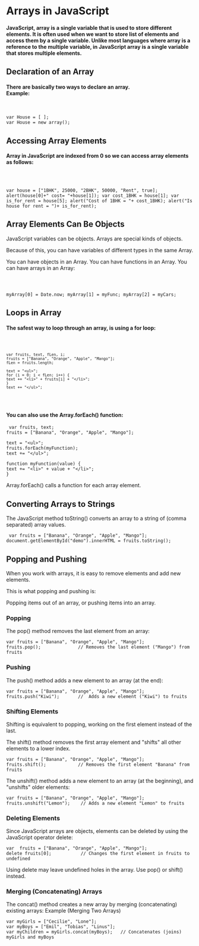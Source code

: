 <h1>Arrays in JavaScript</h1>

<h4> JavaScript, array is a single variable that is used to store different elements. It is often used when we want to store list of elements and access them by a single variable. Unlike most languages where array is a reference to the multiple variable, in JavaScript array is a single variable that stores multiple elements.</h4> 


<h2>Declaration of an Array</h2>
<h4>There are basically two ways to declare an array.<br>
Example:</h4><br>

    var House = [ ];     
    var House = new array(); 
    
<h2> Accessing Array Elements </h2>
<h4>Array in JavaScript are indexed from 0 so we can access array elements as follows:</h4>
<code>
    
    
var house = ["1BHK", 25000, "2BHK", 50000, "Rent", true]; 
alert(house[0]+" cost= "+house[1]); 
var cost_1BHK = house[1]; 
var is_for_rent = house[5]; 
alert("Cost of 1BHK = "+ cost_1BHK); 
alert("Is house for rent = ")+ is_for_rent);
</code>
<h2>Array Elements Can Be Objects</h2>

JavaScript variables can be objects. Arrays are special kinds of objects.

Because of this, you can have variables of different types in the same Array.

You can have objects in an Array. You can have functions in an Array. You can have arrays in an Array:

<code>
    
    
myArray[0] = Date.now;
myArray[1] = myFunc;
myArray[2] = myCars;
</code>

<h2>Loops in Array</h2>

<h4>The safest way to loop through an array, is using a for loop:</h4>
<code> 
    
    var fruits, text, fLen, i;
    fruits = ["Banana", "Orange", "Apple", "Mango"];
    fLen = fruits.length;

    text = "<ul>";
    for (i = 0; i < fLen; i++) {
    text += "<li>" + fruits[i] + "</li>";
    }
    text += "</ul>";                    
   </code>
   
  <h4> You can also use the Array.forEach() function:</h4>

     var fruits, text;
    fruits = ["Banana", "Orange", "Apple", "Mango"];

    text = "<ul>";
    fruits.forEach(myFunction);
    text += "</ul>";

    function myFunction(value) {
    text += "<li>" + value + "</li>";
    } 
    
   Array.forEach() calls a function for each array element.

<h2>Converting Arrays to Strings</h2>

The JavaScript method toString() converts an array to a string of (comma separated) array values.

     var fruits = ["Banana", "Orange", "Apple", "Mango"];
    document.getElementById("demo").innerHTML = fruits.toString();
    
    
<h2>Popping and Pushing</h2>

When you work with arrays, it is easy to remove elements and add new elements.

This is what popping and pushing is:

Popping items out of an array, or pushing items into an array.    

<h3>Popping</h3>

The pop() method removes the last element from an array:

    var fruits = ["Banana", "Orange", "Apple", "Mango"];
    fruits.pop();              // Removes the last element ("Mango") from fruits 
    
    
<h3>Pushing</h3>

The push() method adds a new element to an array (at the end):

    var fruits = ["Banana", "Orange", "Apple", "Mango"];
    fruits.push("Kiwi");       //  Adds a new element ("Kiwi") to fruits 
    
  <h3>Shifting Elements</h3>

Shifting is equivalent to popping, working on the first element instead of the last.

The shift() method removes the first array element and "shifts" all other elements to a lower index.

    var fruits = ["Banana", "Orange", "Apple", "Mango"];
    fruits.shift();            // Removes the first element "Banana" from fruits   
    
The unshift() method adds a new element to an array (at the beginning), and "unshifts" older elements:

    var fruits = ["Banana", "Orange", "Apple", "Mango"];
    fruits.unshift("Lemon");    // Adds a new element "Lemon" to fruits 
    
 <h3>Deleting Elements</h3>

Since JavaScript arrays are objects, elements can be deleted by using the JavaScript operator delete:

    var  fruits = ["Banana", "Orange", "Apple", "Mango"];
    delete fruits[0];           // Changes the first element in fruits to undefined

Using delete may leave undefined holes in the array. Use pop() or shift() instead.
<h3>Merging (Concatenating) Arrays</h3>
    The concat() method creates a new array by merging (concatenating) existing arrays:
Example (Merging Two Arrays)


    var myGirls = ["Cecilie", "Lone"];
    var myBoys = ["Emil", "Tobias", "Linus"];
    var myChildren = myGirls.concat(myBoys);   // Concatenates (joins) myGirls and myBoys 
